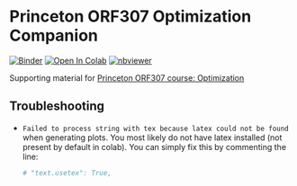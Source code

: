 # Princeton ORF307 Optimization Companion

[![Binder](http://mybinder.org/badge_logo.svg)](http://mybinder.org/v2/gh/orf307/companion/main)
[![Open In Colab](https://colab.research.google.com/assets/colab-badge.svg)](https://colab.research.google.com/github/orf307/companion/blob/main)
[![nbviewer](https://raw.githubusercontent.com/jupyter/design/master/logos/Badges/nbviewer_badge.svg)](https://nbviewer.jupyter.org/github/ORF307/companion/tree/main/)

Supporting material for [Princeton ORF307 course: Optimization](https://stellato.io/teaching/orf307)


## Troubleshooting

- `Failed to process string with tex because latex could not be found` when generating plots.
  You most likely do not have latex installed (not present by default in colab). You can simply fix this by commenting the line:

  ```python
  # "text.usetex": True,
  ```
